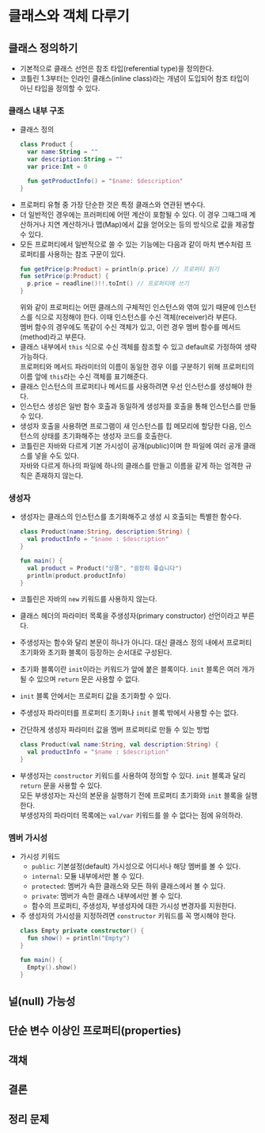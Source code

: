 # 클래스와 객체 다루기

## 클래스 정의하기

- 기본적으로 클래스 선언은 참조 타입(referential type)을 정의한다.
- 코틀린 1.3부터는 인라인 클래스(inline class)라는 개념이 도입되어 참조 타입이 아닌 타입을 정의할 수 있다.

### 클래스 내부 구조
- 클래스 정의
  ```kotlin
  class Product {
    var name:String = ""
    var description:String = ""
    var price:Int = 0
  
    fun getProductInfo() = "$name: $description"
  }
  ```
- 프로퍼티 유형 중 가장 단순한 것은 특정 클래스와 연관된 변수다.
- 더 일반적인 경우에는 프러퍼티에 어떤 계산이 포함될 수 있다. 이 경우 그때그때 계산하거나 지연 계산하거나 맵(Map)에서 값을 얻어오는 등의 방식으로 값을 제공할 수 있다.
- 모든 프로퍼티에서 일반적으로 쓸 수 있는 기능에는 다음과 같이 마치 변수처럼 프로퍼티를 사용하는 참조 구문이 있다.
  ```kotlin
  fun getPrice(p:Product) = println(p.price) // 프로퍼티 읽기
  fun setPrice(p:Product) {
    p.price = readline()!!.toInt() // 프로퍼티에 쓰기
  } 
  ```
  위와 같이 프로퍼티는 어떤 클래스의 구체적인 인스턴스와 엮여 있기 때문에 인스턴스를 식으로 지정해야 한다. 이때 인스턴스를 수신 객체(receiver)라 부른다.  
  멤버 함수의 경우에도 똑같이 수신 객체가 있고, 이런 경우 멤버 함수를 메서드(method)라고 부른다.
- 클래스 내부에서 `this` 식으로 수신 객체를 참조할 수 있고 default로 가정하여 생략 가능하다.  
  프로퍼티와 메서드 파라미터의 이름이 동일한 경우 이를 구분하기 위해 프로퍼티의 이름 앞에 `this`라는 수신 객체를 표기해준다.
- 클래스 인스턴스의 프로퍼티나 메서드를 사용하려면 우선 인스턴스를 생성해야 한다.
- 인스턴스 생성은 일반 함수 호출과 동일하게 생성자를 호출을 통해 인스턴스를 만들 수 있다.
- 생성자 호출을 사용하면 프로그램이 새 인스턴스를 힙 메모리에 할당한 다음, 인스턴스의 상태를 초기화해주는 생성자 코드를 호출한다.
- 코틀린은 자바와 다르게 기본 가시성이 공개(public)이며 한 파일에 여러 공개 클래스를 넣을 수도 있다.   
  자바와 다르게 하나의 파일에 하나의 클래스를 만들고 이름을 같게 하는 엄격한 규칙은 존재하지 않는다. 

### 생성자

- 생성자는 클래스의 인스턴스를 초기화해주고 생성 시 호출되는 특별한 함수다.
  ```kotlin
  class Product(name:String, description:String) {
    val productInfo = "$name : $description"
  }
  
  fun main() {
    val product = Product("상품", "굉장히 좋습니다")
    println(product.productInfo)
  }
  ```
  
- 코틀린은 자바의 `new` 키워드를 사용하지 않는다. 
- 클래스 헤더의 파라미터 목록을 주생성자(primary constructor) 선언이라고 부른다.
- 주생성자는 함수와 달리 본문이 하나가 아니다. 대신 클래스 정의 내에서 프로퍼티 초기화와 초기화 블록이 등장하는 순서대로 구성된다.
- 초기화 블록이란 `init`이라는 키워드가 앞에 붙은 블록이다. `init` 블록은 여러 개가 될 수 있으며 `return` 문은 사용할 수 없다.
- `init` 블록 안에서는 프로퍼티 값을 초기화할 수 있다.
- 주생성자 파라미터를 프로퍼티 초기화나 `init` 블록 밖에서 사용할 수는 없다.
- 간단하게 생성자 파라미터 값을 멤버 프로퍼티로 만들 수 있는 방법
  ```kotlin
  class Product(val name:String, val description:String) {
    val productInfo = "$name : $description"
  }
  ``` 
- 부생성자는 `constructor` 키워드를 사용하여 정의할 수 있다. `init` 블록과 달리 `return` 문을 사용할 수 있다.  
  모든 부생성자는 자신의 본문을 실행하기 전에 프로퍼티 초기화와 `init` 블록을 실행한다.  
  부생성자의 파라미터 목록에는 `val/var` 키워드를 쓸 수 없다는 점에 유의하라.

### 멤버 가시성
- 가시성 키워드
  - `public`: 기본설정(default) 가시성으로 어디서나 해당 멤버를 볼 수 있다.
  - `internal`: 모듈 내부에서만 볼 수 있다.
  - `protected`: 멤버가 속한 클래스와 모든 하위 클래스에서 볼 수 있다.
  - `private`: 멤버가 속한 클래스 내부에서만 볼 수 있다.
  - 함수의 프로퍼티, 주생성자, 부생성자에 대한 가시성 변경자를 지원한다.
- 주 생성자의 가시성을 지정하려면 `constructor` 키워드를 꼭 명시해야 한다.
  ```kotlin
  class Empty private constructor() {
    fun show() = println("Empty")
  }
  
  fun main() {
    Empty().show()
  }
  ```

## 널(null) 가능성
## 단순 변수 이상인 프로퍼티(properties)
## 객채
## 결론
## 정리 문제

